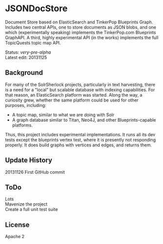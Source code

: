 JSONDocStore
============

Document Store based on ElasticSearch and TinkerPop Blueprints Graph. Includes two central APIs, one to store documents as JSON blobs, and one which (experimentally speaking) implements the TinkerPop.com Blueprints GraphAPI. A third, highly experimental API (in the works) implements the full TopicQuests topic map API.

Status: *very-pre-alpha*<br/>
Latest edit: 20131125<br/>
## Background ##
For many of the SolrSherlock projects, particularly in text harvesting, there is a need for a "local" but scalable database with indexing capabilities. For that reason, an ElasticSearch platform was started. Along the way, a curiosity grew, whether the same platform could be used for other purposes, including:
- A topic map, similar to what we are doing with Solr
- A graph database similar to Titan, Neo4J, and other Blueprints-capable platforms.

Thus, this project includes experimental implementations. It runs all its dev tests except the blueprints vertex test, where it is presently not responding properly. It does build graphs with vertices and edges, and returns them.

## Update History ##
20131126 First GitHub commit

## ToDo ##
Lots<br/>
Mavenize the project<br/>
Create a full unit test suite

## License ##
Apache 2

